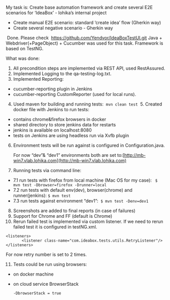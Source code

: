 My task is:
Create base automation framework and create several E2E scenarios for ‘IdeaBox’ - lohika’s internal project 
  * Create manual E2E scenario: standard ‘create idea’ flow (Gherkin way)
  * Create several negative scenario - Gherkin way 

 Done. Please check  https://github.com/Yendvor/IdeaBoxTestUI.git
Java + Webdriver(+PageObject) + Cucumber was used for this task.
Framework is based on TestNG.

What was done:
1. All precondition steps are implemented via REST API, used RestAssured.
2. Implemented Logging to the qa-testing-log.txt.
3. Implemented Reporting:
  * cucumber-reporting plugin in Jenkins
  * cucumber-reporting CustomReporter (used for local runs).
4. Used maven for building and running tests: 
    ```mvn clean test```
 5. Created docker file with Jenkins to run tests:
  * contains chrome&firefox browsers in docker
  * shared directory to store jenkins data for restarts
  * jenkins is available on localhost:8080 
  * tests on Jenkins are using headless run via Xvfb plugin
6. Environment tests will be run against is configured in Configuration.java.

   For now “dev”& “dev1” environments both are set to:[http://mb-win7.vlab.lohika.com](http://mb-win7.vlab.lohika.com)
7. Running tests via command line: 
  * 7.1 run tests with firefox from local machine (Mac OS for my case):
  ``` $ mvn test -Dbrowser=firefox -Drunner=local ```
  * 7.2 run tests with default env(dev), browser(chrome) and runner(jenkins):
  ```$ mvn test```
  * 7.3 run tests against environment “dev1”: 
  ```$ mvn test -Denv=dev1 ```
8. Screenshots are added to final reports (in case of failures)
9. Support for Chrome and FF (default is Chrome)
10. Rerun failed test is implemented via custom listener.
   If we need to rerun failed test it is configured in testNG.xml. 
   ```
   <listeners>
          <listener class-name="com.ideabox.tests.utils.RetryListener"/>
   </listeners>
   ```
 For now retry number is set to 2 times.

11. Tests could be run using browsers:
  * on docker machine
  * on cloud service BrowserStack

    ```-DbrowserStack = true```

